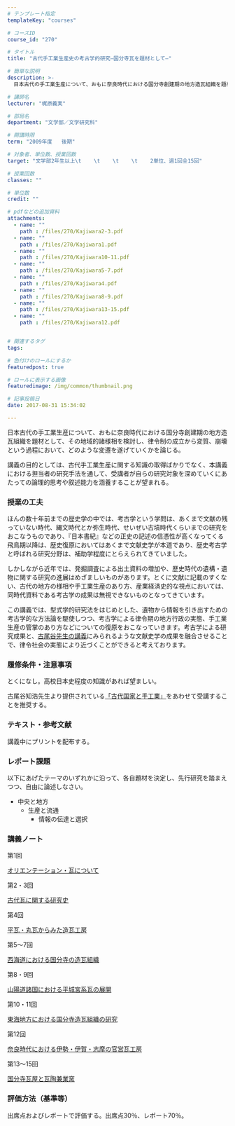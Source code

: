 ```yaml
---
# テンプレート指定
templateKey: "courses"

# コースID
course_id: "270"

# タイトル
title: "古代手工業生産史の考古学的研究—国分寺瓦を題材として—"

# 簡単な説明
description: >-
  日本古代の手工業生産について、おもに奈良時代における国分寺創建期の地方造瓦組織を題材として、その地域的諸様相を検討し、律令制の成立から変質、崩壊という過程において、どのような変遷を遂げていくかを論じる...

# 講師名
lecturer: "梶原義実"

# 部局名
department: "文学部／文学研究科"

# 開講時限
term: "2009年度	後期"

# 対象者、単位数、授業回数
target: "文学部2年生以上\t    \t    \t    \t    2単位、週1回全15回"

# 授業回数
classes: ""

# 単位数
credit: ""

# pdfなどの追加資料
attachments: 
  - name: "" 
    path : /files/270/Kajiwara2-3.pdf
  - name: "" 
    path : /files/270/Kajiwara1.pdf
  - name: "" 
    path : /files/270/Kajiwara10-11.pdf
  - name: "" 
    path : /files/270/Kajiwara5-7.pdf
  - name: "" 
    path : /files/270/Kajiwara4.pdf
  - name: "" 
    path : /files/270/Kajiwara8-9.pdf
  - name: "" 
    path : /files/270/Kajiwara13-15.pdf
  - name: "" 
    path : /files/270/Kajiwara12.pdf


# 関連するタグ
tags:

# 色付けのロールにするか
featuredpost: true

# ロールに表示する画像
featuredimage: /img/common/thumbnail.png

# 記事投稿日
date: 2017-08-31 15:34:02

---
```

日本古代の手工業生産について、おもに奈良時代における国分寺創建期の地方造瓦組織を題材として、その地域的諸様相を検討し、律令制の成立から変質、崩壊という過程において、どのような変遷を遂げていくかを論じる。 

講義の目的としては、古代手工業生産に関する知識の取得ばかりでなく、本講義における担当者の研究手法を通して、受講者が自らの研究対象を深めていくにあたっての論理的思考や叙述能力を涵養することが望まれる。
### 授業の工夫

ほんの数十年前までの歴史学の中では、考古学という学問は、あくまで文献の残っていない時代、縄文時代とか弥生時代、せいぜい古墳時代くらいまでの研究をおこなうものであり、『日本書紀』などの正史の記述の信憑性が高くなってくる飛鳥期以降は、歴史復原においてはあくまで文献史学が本道であり、歴史考古学と呼ばれる研究分野は、補助学程度にとらえられてきていました。

しかしながら近年では、発掘調査による出土資料の増加や、歴史時代の遺構・遺物に関する研究の進展はめざましいものがあります。とくに文献に記載のすくない、古代の地方の様相や手工業生産のあり方、産業経済史的な視点においては、同時代資料である考古学の成果は無視できないものとなってきています。

この講義では、型式学的研究法をはじめとした、遺物から情報を引き出すための考古学的な方法論を駆使しつつ、考古学による律令期の地方行政の実態、手工業生産の管掌のあり方などについての復原をおこなっていきます。考古学による研究成果と、[古尾谷先生の講義](./index.php?lang=ja&mode=c&id=136&page_type=index)にみられるような文献史学の成果を融合させることで、律令社会の実態により近づくことができると考えております。

### 履修条件・注意事項

とくになし。高校日本史程度の知識があれば望ましい。

古尾谷知浩先生より提供されている[「古代国家と手工業」](./index.php?lang=ja&mode=c&id=136&page_type=index)をあわせて受講することを推奨する。

### テキスト・参考文献

講義中にプリントを配布する。

### レポート課題

以下にあげたテーマのいずれかに沿って、各自題材を決定し、先行研究を踏まえつつ、自由に論述しなさい。

  * 中央と地方 
      * 生産と流通 
          * 情報の伝達と選択 

### 講義ノート

第1回


[オリエンテーション・瓦について](/files/270/Kajiwara1.pdf) 

第2・3回


[古代瓦に関する研究史](/files/270/Kajiwara2-3.pdf) 

第4回


[平瓦・丸瓦からみた造瓦工房](/files/270/Kajiwara4.pdf) 

第5〜7回


[西海道における国分寺の造瓦組織](/files/270/Kajiwara5-7.pdf) 

第8・9回


[山陽道諸国における平城宮系瓦の展開](/files/270/Kajiwara8-9.pdf) 

第10・11回


[東海地方における国分寺造瓦組織の研究](/files/270/Kajiwara10-11.pdf) 

第12回


[奈良時代における伊勢・伊賀・志摩の官営瓦工房](/files/270/Kajiwara12.pdf) 

第13〜15回


[国分寺瓦屋と瓦陶兼業窯](/files/270/Kajiwara13-15.pdf) 

### 評価方法（基準等）

出席点およびレポートで評価する。出席点30％、レポート70％。
